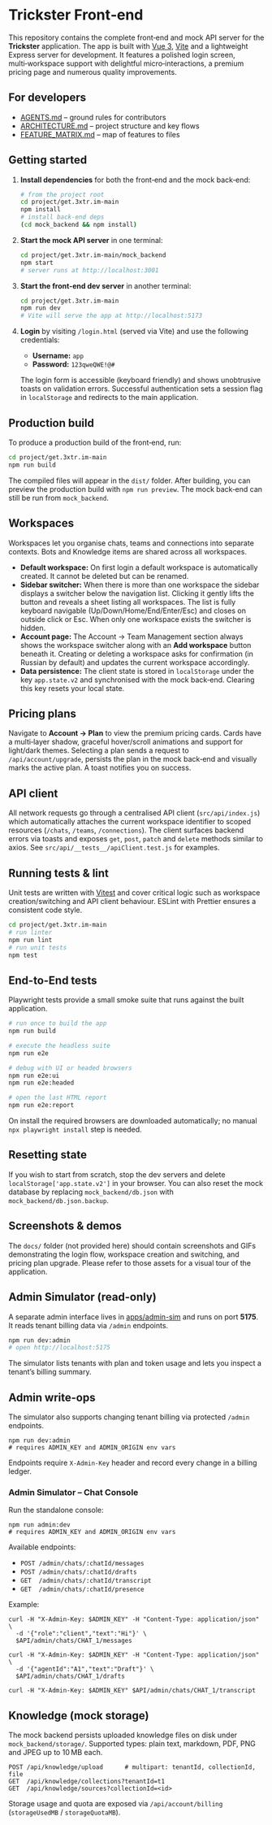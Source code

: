 # Trickster Front‑end

This repository contains the complete front‑end and mock API server for the **Trickster** application.  The app is built with [Vue 3](https://vuejs.org/), [Vite](https://vitejs.dev/) and a lightweight Express server for development.  It features a polished login screen, multi‑workspace support with delightful micro‑interactions, a premium pricing page and numerous quality improvements.

## For developers

- [AGENTS.md](AGENTS.md) – ground rules for contributors
- [ARCHITECTURE.md](docs/ARCHITECTURE.md) – project structure and key flows
- [FEATURE_MATRIX.md](docs/FEATURE_MATRIX.md) – map of features to files

## Getting started

1. **Install dependencies** for both the front‑end and the mock back‑end:

   ```bash
   # from the project root
   cd project/get.3xtr.im-main
   npm install
   # install back‑end deps
   (cd mock_backend && npm install)
   ```

2. **Start the mock API server** in one terminal:

   ```bash
   cd project/get.3xtr.im-main/mock_backend
   npm start
   # server runs at http://localhost:3001
   ```

3. **Start the front‑end dev server** in another terminal:

   ```bash
   cd project/get.3xtr.im-main
   npm run dev
   # Vite will serve the app at http://localhost:5173
   ```

4. **Login** by visiting `/login.html` (served via Vite) and use the following credentials:

   - **Username:** `app`
   - **Password:** `123qweQWE!@#`

   The login form is accessible (keyboard friendly) and shows unobtrusive toasts on validation errors.  Successful authentication sets a session flag in `localStorage` and redirects to the main application.

## Production build

To produce a production build of the front‑end, run:

```bash
cd project/get.3xtr.im-main
npm run build
```

The compiled files will appear in the `dist/` folder.  After building, you can preview the production build with `npm run preview`.  The mock back‑end can still be run from `mock_backend`.

## Workspaces

Workspaces let you organise chats, teams and connections into separate contexts.  Bots and Knowledge items are shared across all workspaces.

- **Default workspace:** On first login a default workspace is automatically created.  It cannot be deleted but can be renamed.
- **Sidebar switcher:** When there is more than one workspace the sidebar displays a switcher below the navigation list.  Clicking it gently lifts the button and reveals a sheet listing all workspaces.  The list is fully keyboard navigable (Up/Down/Home/End/Enter/Esc) and closes on outside click or Esc.  When only one workspace exists the switcher is hidden.
- **Account page:** The Account → Team Management section always shows the workspace switcher along with an **Add workspace** button beneath it.  Creating or deleting a workspace asks for confirmation (in Russian by default) and updates the current workspace accordingly.
- **Data persistence:** The client state is stored in `localStorage` under the key `app.state.v2` and synchronised with the mock back‑end.  Clearing this key resets your local state.

## Pricing plans

Navigate to **Account → Plan** to view the premium pricing cards.  Cards have a multi‑layer shadow, graceful hover/scroll animations and support for light/dark themes.  Selecting a plan sends a request to `/api/account/upgrade`, persists the plan in the mock back‑end and visually marks the active plan.  A toast notifies you on success.

## API client

All network requests go through a centralised API client (`src/api/index.js`) which automatically attaches the current workspace identifier to scoped resources (`/chats`, `/teams`, `/connections`).  The client surfaces backend errors via toasts and exposes `get`, `post`, `patch` and `delete` methods similar to axios.  See `src/api/__tests__/apiClient.test.js` for examples.

## Running tests & lint

Unit tests are written with [Vitest](https://vitest.dev/) and cover critical logic such as workspace creation/switching and API client behaviour.  ESLint with Prettier ensures a consistent code style.

```bash
cd project/get.3xtr.im-main
# run linter
npm run lint
# run unit tests
npm test
```

## End-to-End tests

Playwright tests provide a small smoke suite that runs against the built application.

```bash
# run once to build the app
npm run build

# execute the headless suite
npm run e2e

# debug with UI or headed browsers
npm run e2e:ui
npm run e2e:headed

# open the last HTML report
npm run e2e:report
```

On install the required browsers are downloaded automatically; no manual `npx playwright install` step is needed.

## Resetting state

If you wish to start from scratch, stop the dev servers and delete `localStorage['app.state.v2']` in your browser.  You can also reset the mock database by replacing `mock_backend/db.json` with `mock_backend/db.json.backup`.

## Screenshots & demos

The `docs/` folder (not provided here) should contain screenshots and GIFs demonstrating the login flow, workspace creation and switching, and pricing plan upgrade.  Please refer to those assets for a visual tour of the application.

## Admin Simulator (read-only)

A separate admin interface lives in [apps/admin-sim](apps/admin-sim) and runs on port **5175**. It reads tenant billing data via `/admin` endpoints.

```bash
npm run dev:admin
# open http://localhost:5175
```

The simulator lists tenants with plan and token usage and lets you inspect a tenant’s billing summary.

## Admin write-ops

The simulator also supports changing tenant billing via protected `/admin` endpoints.

```
npm run dev:admin
# requires ADMIN_KEY and ADMIN_ORIGIN env vars
```

Endpoints require `X-Admin-Key` header and record every change in a billing ledger.

### Admin Simulator – Chat Console

Run the standalone console:

    npm run admin:dev
    # requires ADMIN_KEY and ADMIN_ORIGIN env vars

Available endpoints:

- `POST /admin/chats/:chatId/messages`
- `POST /admin/chats/:chatId/drafts`
- `GET  /admin/chats/:chatId/transcript`
- `GET  /admin/chats/:chatId/presence`

Example:

    curl -H "X-Admin-Key: $ADMIN_KEY" -H "Content-Type: application/json" \
      -d '{"role":"client","text":"Hi"}' \
      $API/admin/chats/CHAT_1/messages

    curl -H "X-Admin-Key: $ADMIN_KEY" -H "Content-Type: application/json" \
      -d '{"agentId":"A1","text":"Draft"}' \
      $API/admin/chats/CHAT_1/drafts

    curl -H "X-Admin-Key: $ADMIN_KEY" $API/admin/chats/CHAT_1/transcript

## Knowledge (mock storage)

The mock backend persists uploaded knowledge files on disk under `mock_backend/storage/`.
Supported types: plain text, markdown, PDF, PNG and JPEG up to 10 MB each.

```
POST /api/knowledge/upload      # multipart: tenantId, collectionId, file
GET  /api/knowledge/collections?tenantId=t1
GET  /api/knowledge/sources?collectionId=<id>
```

Storage usage and quota are exposed via `/api/account/billing` (`storageUsedMB` / `storageQuotaMB`).
